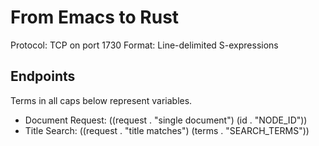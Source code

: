 # From Emacs to Rust

Protocol: TCP on port 1730
Format: Line-delimited S-expressions

## Endpoints

Terms in all caps below represent variables.

- Document Request: ((request . "single document") (id . "NODE_ID"))
- Title Search: ((request . "title matches") (terms . "SEARCH_TERMS"))
